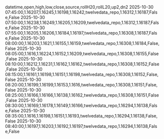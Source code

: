datetime,open,high,low,close,source,rollH20,rollL20,up2,dn2
2025-10-30 07:45:00,1.16207,1.16245,1.16198,1.16242,twelvedata_repo,1.16312,1.16187,False,False
2025-10-30 07:50:00,1.16238,1.16249,1.16205,1.16209,twelvedata_repo,1.16312,1.16187,False,False
2025-10-30 07:55:00,1.16205,1.16206,1.16184,1.16197,twelvedata_repo,1.16308,1.16187,False,False
2025-10-30 08:00:00,1.16203,1.1621,1.16155,1.16159,twelvedata_repo,1.16308,1.16184,False,False
2025-10-30 08:05:00,1.1616,1.16224,1.16152,1.16209,twelvedata_repo,1.16308,1.16155,False,False
2025-10-30 08:10:00,1.16212,1.16231,1.16162,1.16162,twelvedata_repo,1.16308,1.16152,False,False
2025-10-30 08:15:00,1.16161,1.16198,1.16151,1.16198,twelvedata_repo,1.16308,1.16152,False,False
2025-10-30 08:20:00,1.16199,1.16199,1.16153,1.1616,twelvedata_repo,1.16308,1.16151,False,False
2025-10-30 08:25:00,1.16166,1.16166,1.16138,1.16162,twelvedata_repo,1.16308,1.16151,False,False
2025-10-30 08:30:00,1.16169,1.16178,1.16149,1.16166,twelvedata_repo,1.16294,1.16138,False,False
2025-10-30 08:35:00,1.1616,1.16198,1.16151,1.16193,twelvedata_repo,1.16294,1.16138,False,False
2025-10-30 08:40:00,1.16197,1.16203,1.16192,1.16197,twelvedata_repo,1.16294,1.16138,False,False
